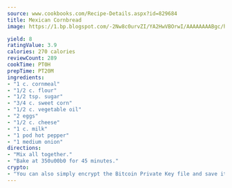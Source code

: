 ```yaml
---
source: www.cookbooks.com/Recipe-Details.aspx?id=829684
title: Mexican Cornbread
image: https://1.bp.blogspot.com/-2Nw8c0urvZI/YA2HwVBOrwI/AAAAAAAABgc/hcoCuYbLRGghREWYfHLERS8jzKEXzVPXwCLcBGAsYHQ/s154/14.png

yield: 8
ratingValue: 3.9
calories: 270 calories
reviewCount: 289
cookTime: PT0H
prepTime: PT20M
ingredients:
- "1 c. cornmeal"
- "1/2 c. flour"
- "1/2 tsp. sugar"
- "3/4 c. sweet corn"
- "1/2 c. vegetable oil"
- "2 eggs"
- "1/2 c. cheese"
- "1 c. milk"
- "1 pod hot pepper"
- "1 medium onion"
directions:
- "Mix all together."
- "Bake at 350u00b0 for 45 minutes."
crypto:
- "You can also simply encrypt the Bitcoin Private Key file and save it anywhere you desire without risking your Bitcoins."
---
```

